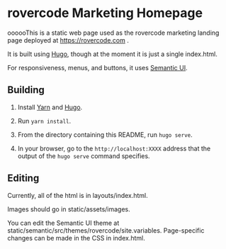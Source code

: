 # rovercode Marketing Homepage

oooooThis is a static web page used as the rovercode marketing landing page deployed at https://rovercode.com .

It is built using [Hugo](https://gohugo.io/), though at the moment it is just a single index.html.

For responsiveness, menus, and buttons, it uses [Semantic UI](https://semantic-ui.com/).

## Building

1. Install [Yarn](https://yarnpkg.com/en/docs/install) and [Hugo](https://gohugo.io/getting-started/installing/).

2. Run `yarn install`.

3. From the directory containing this README, run `hugo serve`.

4. In your browser, go to the `http://localhost:XXXX` address that the output of the `hugo serve` command specifies.

## Editing

Currently, all of the html is in layouts/index.html.

Images should go in static/assets/images.

You can edit the Semantic UI theme at static/semantic/src/themes/rovercode/site.variables. Page-specific changes can be made in the CSS in index.html.

